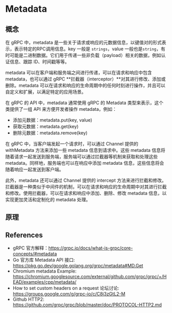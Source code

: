 <!--
 * @Author: JohnJeep
 * @Date: 2023-05-06 15:12:30
 * @LastEditors: JohnJeep
 * @LastEditTime: 2023-05-27 15:37:12
 * @Description: gRPC metadata 学习
 * Copyright (c) 2023 by John Jeep, All Rights Reserved. 
-->


# Metadata

## 概念

在 gRPC 中，metadata 是一些关于请求或响应的元数据信息，以键值对的形式表示，表示特定的RPC调用信息。key 一般是 `strings`，value 一般也是`string`，有时可能是二进制数据。它们用于传递一些非负载（payload）相关的数据，例如认证信息、跟踪 ID、时间戳等等。

metadata 可以在客户端和服务端之间进行传递，可以在请求和响应中包含 metadata，也可以通过 gRPC **拦截器（interceptor）**对其进行修改、添加或删除。metadata 可以在请求和响应的生命周期中的任何时刻进行操作，并且可以自定义和扩展，以满足特定的应用场景。

在 gRPC 的 API 中，metadata 通常使用 gRPC 的 Metadata 类型来表示，这个类提供了一组 API 来方便开发者操作 metadata，例如：

- 添加元数据：metadata.put(key, value)
- 获取元数据：metadata.get(key)
- 删除元数据：metadata.remove(key)

在 gRPC 中，当客户端发起一个请求时，可以通过 Channel 提供的 withMetadata 方法来添加一些 metadata 信息到请求中。这些 metadata 信息将随着请求一起发送到服务端，服务端可以通过拦截器等机制来获取和处理这些 metadata。同样地，服务端也可以在响应中添加 metadata 信息，这些信息将会随着响应一起发送到客户端。

此外，metadata 还可以通过 Channel 提供的 intercept 方法来进行拦截和修改。拦截器是一种类似于中间件的机制，可以在请求和响应的生命周期中对其进行拦截和修改。使用拦截器，可以在请求和响应中添加、删除、修改 metadata 信息，以实现更加灵活和定制化的 metadata 处理。







## 原理



## References

- gRPC 官方解释：https://grpc.io/docs/what-is-grpc/core-concepts/#metadata
- Go 官方库 Metadata API 接口: https://pkg.go.dev/google.golang.org/grpc/metadata#MD.Get
- Chromium metadata Example: https://chromium.googlesource.com/external/github.com/grpc/grpc/+/HEAD/examples/cpp/metadata/
- How to set custom headers on a request 论坛讨论: https://groups.google.com/g/grpc-io/c/C8j3zGtL2-M
- Github HTTP2: https://github.com/grpc/grpc/blob/master/doc/PROTOCOL-HTTP2.md